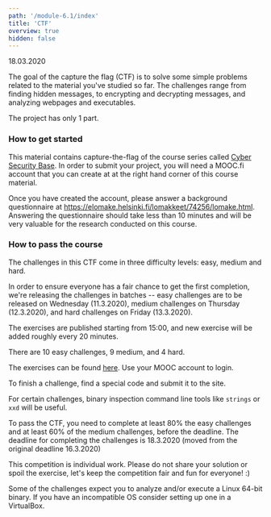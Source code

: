 ```yaml
---
path: '/module-6.1/index'
title: 'CTF'
overview: true
hidden: false
---
```

<deadline>18.03.2020</deadline>

The goal of the capture the flag (CTF) is to solve some simple problems related to the
material you've studied so far. The challenges range from finding hidden messages,
to encrypting and decrypting messages, and analyzing webpages and executables.


<please-login></please-login>

The project has only 1 part.

### How to get started

This material contains capture-the-flag of the course series called [Cyber
Security Base](https://cybersecuritybase.mooc.fi/).  In order to submit your
project, you will need a MOOC.fi account that you can create at at the right
hand corner of this course material.

Once you have created the account, please answer a background questionnaire at
https://elomake.helsinki.fi/lomakkeet/74256/lomake.html. Answering the
questionnaire should take less than 10 minutes and will be very valuable for
the research conducted on this course.

### How to pass the course

The challenges in this CTF come in three difficulty levels: easy, medium and hard.

In order to ensure everyone has a fair chance to get the first completion,
we're releasing the challenges in batches -- easy challenges are to be released on Wednesday (11.3.2020),
medium challenges on Thursday (12.3.2020), and hard challenges on Friday (13.3.2020).

The exercises are published starting from 15:00, and new exercise will be added roughly every 20 minutes.

There are 10 easy challenges, 9 medium, and 4 hard.

The exercises can be found [here](https://capture-the-flag.testmycode.io/).
Use your MOOC account to login.

To finish a challenge, find a special code and submit it to the site.

For certain challenges, binary inspection command line tools like `strings` or `xxd` will be useful.


To pass the CTF, you need to complete at least 80% the easy challenges and at
least 60% of the medium challenges, before the deadline.  The deadline for
completing the challenges is 18.3.2020 (moved from the original deadline 16.3.2020)

This competition is individual work. Please do not share your solution or spoil
the exercise, let's keep the competition fair and fun for everyone! :)

Some of the challenges expect you to analyze and/or execute a Linux 64-bit
binary. If you have an incompatible OS consider setting up one in a VirtualBox.
